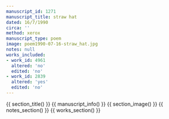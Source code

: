 ```yaml
---
manuscript_id: 1271
manuscript_title: straw hat
dated: 16/7/1990
circa: ''
method: xerox
manuscript_type: poem
image: poem1990-07-16-straw_hat.jpg
notes: null
works_included:
- work_id: 4961
  altered: 'no'
  edited: 'no'
- work_id: 2839
  altered: 'yes'
  edited: 'no'
---
```


{{ section_title() }}
{{ manuscript_info() }}
{{ section_image() }}
{{ notes_section() }}
{{ works_section() }}
